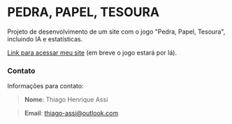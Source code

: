 # PEDRA, PAPEL, TESOURA

Projeto de desenvolvimento de um site com o jogo "Pedra, Papel, Tesoura", incluindo IA e estatísticas.

[Link para acessar meu site](https://thiago-assi.000webhostapp.com/) (em breve o jogo estará por lá).

### Contato
Informações para contato:
> **Nome**: Thiago Henrique Assi

> **Email**: thiago-assi@outlook.com
